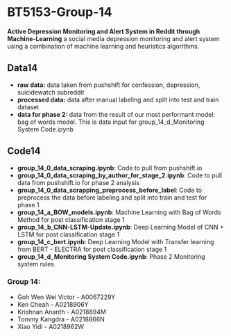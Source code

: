 # BT5153-Group-14
**Active Depression Monitoring and Alert System in Reddit through Machine-Learning**
a social media depression monitoring and alert system using a combination of machine learning and heuristics algorithms. 

## Data14
- **raw data:** data taken from pushshift for confession, depression, suicidewatch subreddit 
- **processed data:** data after manual labeling and split into test and train dataset
- **data for phase 2:** data from the result of our most performant model: bag of words model. This is data input for group_14_d_Monitoring System Code.ipynb

## Code14
- **group_14_0_data_scraping.ipynb**: Code to pull from pushshift.io
- **group_14_0_data_scraping_by_author_for_stage_2.ipynb**: Code to pull data from pushshift.io for phase 2 analysis
- **group_14_0_data_scrapping_preprocess_before_label**: Code to preprocess the data before labeling and split into train and test for phase 1
- **group_14_a_BOW_models.ipynb**: Machine Learning with Bag of Words Method for post classification stage 1
- **group_14_b_CNN-LSTM-Update.ipynb**: Deep Learning Model of CNN + LSTM for post classification stage 1
- **group_14_c_bert.ipynb**: Deep Learning Model with Transfer learning from BERT - ELECTRA for post classification stage 1
- **group_14_d_Monitoring System Code.ipynb**: Phase 2 Monitoring system rules

### Group 14:
- Goh Wen Wei Victor - A0067229Y
- Ken Cheah - A0218906Y
- Krishnan Ananth - A0218894M
- Tommy Kangdra - A0218866N
- Xiao Yidi - A0218962W
